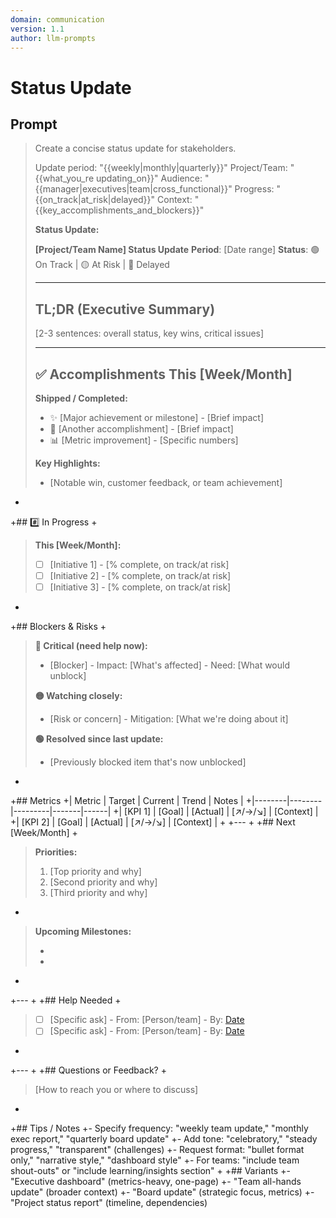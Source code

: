```yaml
---
domain: communication
version: 1.1
author: llm-prompts
---
```


# Status Update

## Prompt
> Create a concise status update for stakeholders.
>
> Update period: "{{weekly|monthly|quarterly}}"
> Project/Team: "{{what_you_re updating_on}}"
> Audience: "{{manager|executives|team|cross_functional}}"
> Progress: "{{on_track|at_risk|delayed}}"
> Context: "{{key_accomplishments_and_blockers}}"
>
> **Status Update:**
>
> **[Project/Team Name] Status Update**
> **Period**: [Date range]
> **Status**: 🟢 On Track | 🟡 At Risk | 🔴 Delayed
>
> ---
>
> ## TL;DR (Executive Summary)
> [2-3 sentences: overall status, key wins, critical issues]
>
> ---
>
> ## ✅ Accomplishments This [Week/Month]
>
> **Shipped / Completed:**
> - ✨ [Major achievement or milestone] - [Brief impact]
> - 🚀 [Another accomplishment] - [Brief impact]
> - 📊 [Metric improvement] - [Specific numbers]
>
> **Key Highlights:**
> - [Notable win, customer feedback, or team achievement]
+
+## #️⃣ In Progress
+
> **This [Week/Month]:**
> - [ ] [Initiative 1] - [% complete, on track/at risk]
> - [ ] [Initiative 2] - [% complete, on track/at risk]
> - [ ] [Initiative 3] - [% complete, on track/at risk]
+
+## Blockers & Risks
+
> **🔴 Critical (need help now):**
> - [Blocker] - Impact: [What's affected] - Need: [What would unblock]
> 
> **🟡 Watching closely:**
> - [Risk or concern] - Mitigation: [What we're doing about it]
> 
> **🟢 Resolved since last update:**
> - [Previously blocked item that's now unblocked]
+
+## Metrics
+| Metric | Target | Current | Trend | Notes |
+|--------|--------|---------|-------|------|
+| [KPI 1] | [Goal] | [Actual] | [↗️/→/↘️] | [Context] |
+| [KPI 2] | [Goal] | [Actual] | [↗️/→/↘️] | [Context] |
+
+---
+
+## Next [Week/Month]
+
> **Priorities:**
> 1. [Top priority and why]
> 2. [Second priority and why]
> 3. [Third priority and why]
+
> **Upcoming Milestones:**
> - [Date]: [Milestone]
> - [Date]: [Milestone]
+
+---
+
+## Help Needed
+
>- [ ] [Specific ask] - From: [Person/team] - By: [Date]
>- [ ] [Specific ask] - From: [Person/team] - By: [Date]
+
+---
+
+## Questions or Feedback?
+
>[How to reach you or where to discuss]
+
+## Tips / Notes
+- Specify frequency: "weekly team update," "monthly exec report," "quarterly board update"
+- Add tone: "celebratory," "steady progress," "transparent" (challenges)
+- Request format: "bullet format only," "narrative style," "dashboard style"
+- For teams: "include team shout-outs" or "include learning/insights section"
+
+## Variants
+- "Executive dashboard" (metrics-heavy, one-page)
+- "Team all-hands update" (broader context)
+- "Board update" (strategic focus, metrics)
+- "Project status report" (timeline, dependencies)
